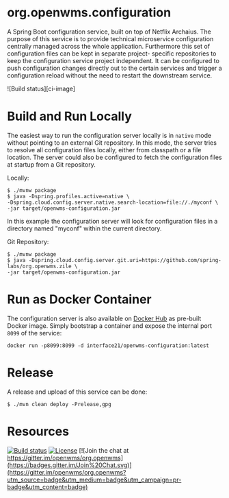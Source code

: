 # org.openwms.configuration
A Spring Boot configuration service, built on top of Netflix Archaius. The purpose of this service is to provide technical microservice
configuration centrally managed across the whole application. Furthermore this set of configuration files can be kept in separate project-
specific repositories to keep the configuration service project independent. It can be configured to push configuration changes directly
out to the certain services and trigger a configuration reload without the need to restart the downstream service.

![Build status][ci-image]

# Build and Run Locally
The easiest way to run the configuration server locally is in `native` mode without pointing to an external Git repository. In this mode,
the server tries to resolve all configuration files locally, either from classpath or a file location. The server could also be configured
to fetch the configuration files at startup from a Git repository.

Locally:
```
$ ./mvnw package
$ java -Dspring.profiles.active=native \ 
-Dspring.cloud.config.server.native.search-location=file://./myconf \
-jar target/openwms-configuration.jar
```

In this example the configuration server will look for configuration files in a directory named "myconf" within the current directory.

Git Repository:
```
$ ./mvnw package
$ java -Dspring.cloud.config.server.git.uri=https://github.com/spring-labs/org.openwms.zile \
-jar target/openwms-configuration.jar
```

# Run as Docker Container
The configuration server is also available on [Docker Hub](https://hub.docker.com/r/interface21/openwms-configuration) as pre-built Docker
image. Simply bootstrap a container and expose the internal port `8099` of the service:

```
docker run -p8099:8099 -d interface21/openwms-configuration:latest
```

# Release
A release and upload of this service can be done:
```
$ ./mvn clean deploy -Prelease,gpg
```

# Resources

[![Build status](https://travis-ci.com/spring-labs/org.openwms.configuration.svg?branch=master)](https://travis-ci.com/spring-labs/org.openwms.configuration)
[![License](https://img.shields.io/badge/License-Apache%202.0-blue.svg)](LICENSE)
[![Join the chat at https://gitter.im/openwms/org.openwms](https://badges.gitter.im/Join%20Chat.svg)](https://gitter.im/openwms/org.openwms?utm_source=badge&utm_medium=badge&utm_campaign=pr-badge&utm_content=badge)
